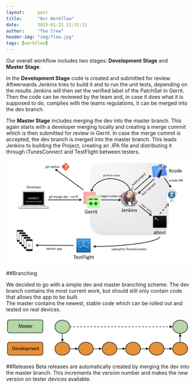 ```yaml
---
layout:     post
title:      "Our Workflow"
date:       2015-01-21 11:31:11
author:     "The Crew"
header-img: "img/flow.jpg"
tags: [workflow]
---
```


Our overall workflow includes two stages: **Development Stage** and <br>
**Master Stage**.

In the **Development Stage** code is created and submitted for review. Aftwerwards Jenkins tries to build it and to run the unit tests, depending on the results Jenkins will then set the verified label of the PatchSet in Gerrit. Then the code can be reviewed by the team and, in case it does what it is supposed to do, complies with the teams regulations, it can be merged into the dev branch.

The **Master Stage** includes merging the dev into the master branch. This again starts with a developer merging locally and creating a merge commit which is then submitted for review in Gerrit. In case the merge commit is accepted, the dev branch is merged into the master branch. This leads Jenkins to building the Project, creating an .IPA file and distributing it through iTunesConnect and TestFlight between testers.

![Workflow](/img/workflow-master.jpg)


##Branching

We decided to go with a simple dev and master branching scheme. The dev branch contains the most current work, but should still only contain code that allows the app to be built.<br>
The master contains the newest, stable code which can be rolled out and tested on real devices. 

![Branching](/img/branching.PNG)



##Releases
Beta releases are automatically created by merging the dev into the master branch. This increments the version number and makes the new version on tester devices available.